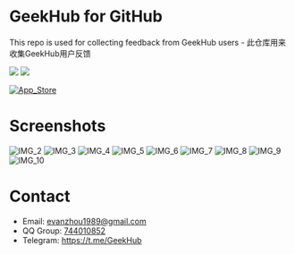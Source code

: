 # GeekHub for GitHub
This repo is used for collecting feedback from GeekHub users - 此仓库用来收集GeekHub用户反馈

[![](https://img.shields.io/itunes/v/1476496206.svg?label=App%20Store&colorA=0576FF&colorB=0576FF)](https://apps.apple.com/cn/app/id1476496206) ![](https://img.shields.io/badge/platform-iOS11+-orange.svg) 

[![App_Store](./Screenshots/Download_on_the_App_Store.svg)](https://apps.apple.com/cn/app/id1476496206)



# Screenshots
![IMG_2](./Screenshots/IMG_2.png)
![IMG_3](./Screenshots/IMG_3.png)
![IMG_4](./Screenshots/IMG_4.png)
![IMG_5](./Screenshots/IMG_5.png)
![IMG_6](./Screenshots/IMG_6.png)
![IMG_7](./Screenshots/IMG_7.png)
![IMG_8](./Screenshots/IMG_8.png)
![IMG_9](./Screenshots/IMG_9.png)
![IMG_10](./Screenshots/IMG_10.png)

# Contact
- Email: evanzhou1989@gmail.com
- QQ Group: [744010852](//shang.qq.com/wpa/qunwpa?idkey=bbf26fd19a8b43c22f429544a9f21d45de4189ee7070c771ee7affca8dfe1f11) 
- Telegram: https://t.me/GeekHub
